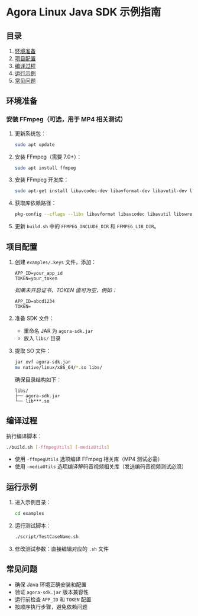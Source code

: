 # Agora Linux Java SDK 示例指南

## 目录

1. [环境准备](#环境准备)
2. [项目配置](#项目配置)
3. [编译过程](#编译过程)
4. [运行示例](#运行示例)
5. [常见问题](#常见问题)

## 环境准备

### 安装 FFmpeg（可选，用于 MP4 相关测试）

1. 更新系统包：

   ```bash
   sudo apt update
   ```

2. 安装 FFmpeg（需要 7.0+）：

   ```bash
   sudo apt install ffmpeg
   ```

3. 安装 FFmpeg 开发库：

   ```bash
   sudo apt-get install libavcodec-dev libavformat-dev libavutil-dev libswscale-dev
   ```

4. 获取库依赖路径：

   ```bash
   pkg-config --cflags --libs libavformat libavcodec libavutil libswresample libswscale
   ```

5. 更新 `build.sh` 中的 `FFMPEG_INCLUDE_DIR` 和 `FFMPEG_LIB_DIR`。

## 项目配置

1. 创建 `examples/.keys` 文件，添加：

   ```
   APP_ID=your_app_id
   TOKEN=your_token
   ```

   *如果未开启证书，TOKEN 值可为空，例如：*

   ```
   APP_ID=abcd1234
   TOKEN=
   ```

2. 准备 SDK 文件：
   - 重命名 JAR 为 `agora-sdk.jar`
   - 放入 `libs/` 目录

3. 提取 SO 文件：

   ```bash
   jar xvf agora-sdk.jar
   mv native/linux/x86_64/*.so libs/
   ```

   确保目录结构如下：

   ```
   libs/
   ├── agora-sdk.jar
   └── lib***.so
   ```

## 编译过程

执行编译脚本：

```bash
./build.sh [-ffmpegUtils] [-mediaUtils]
```

- 使用 `-ffmpegUtils` 选项编译 FFmpeg 相关库（MP4 测试必需）
- 使用 `-mediaUtils` 选项编译解码音视频相关库（发送编码音视频测试必须）

## 运行示例

1. 进入示例目录：

   ```bash
   cd examples
   ```

2. 运行测试脚本：

   ```bash
   ./script/TestCaseName.sh
   ```

3. 修改测试参数：直接编辑对应的 `.sh` 文件

## 常见问题

- 确保 Java 环境正确安装和配置
- 验证 `agora-sdk.jar` 版本兼容性
- 运行前检查 `APP_ID` 和 `TOKEN` 配置
- 按顺序执行步骤，避免依赖问题
